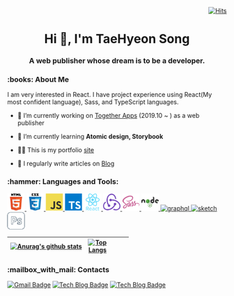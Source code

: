 <div align="right">

[![Hits](https://hits.seeyoufarm.com/api/count/incr/badge.svg?url=https%3A%2F%2Fgithub.com%2FSTHyeon&count_bg=%2379C83D&title_bg=%23555555&icon=&icon_color=%23E7E7E7&title=hits&edge_flat=false)](https://hits.seeyoufarm.com)

</div>

<h1 align="center">Hi 👋, I'm TaeHyeon Song</h1>
<h3 align="center">A web publisher whose dream is to be a developer.</h3>

<h3>:books: About Me</h3>
I am very interested in React. I have project experience using React(My most confident language), Sass, and TypeScript languages.

- 🔭 I’m currently working on [Together Apps](https://www.together.co.kr/menu/?menu=company_data) (2019.10 ~ ) as a web publisher

- 🌱 I’m currently learning **Atomic design, Storybook**

- 👨‍💻 This is my portfolio [site](https://sthyeon.github.io/)

- 📝 I regularly write articles on [Blog](https://toby2009.tistory.com/)

<h3 align="left">:hammer: Languages and Tools:</h3>
<p align="left"> <a href="https://www.w3.org/html/" target="_blank"> <img src="https://raw.githubusercontent.com/devicons/devicon/master/icons/html5/html5-original-wordmark.svg" alt="html5" width="40" height="40"/> </a> <a href="https://www.w3schools.com/css/" target="_blank"> <img src="https://raw.githubusercontent.com/devicons/devicon/master/icons/css3/css3-original-wordmark.svg" alt="css3" width="40" height="40"/> </a> <a href="https://developer.mozilla.org/en-US/docs/Web/JavaScript" target="_blank"> <img src="https://raw.githubusercontent.com/devicons/devicon/master/icons/javascript/javascript-original.svg" alt="javascript" width="40" height="40"/> </a> <a href="https://www.typescriptlang.org/" target="_blank"> <img src="https://raw.githubusercontent.com/devicons/devicon/master/icons/typescript/typescript-original.svg" alt="typescript" width="40" height="40"/> </a> <a href="https://reactjs.org/" target="_blank"> <img src="https://raw.githubusercontent.com/devicons/devicon/master/icons/react/react-original-wordmark.svg" alt="react" width="40" height="40"/> </a> <a href="https://redux.js.org" target="_blank"> <img src="https://raw.githubusercontent.com/devicons/devicon/master/icons/redux/redux-original.svg" alt="redux" width="40" height="40"/> </a> <a href="https://sass-lang.com" target="_blank"> <img src="https://raw.githubusercontent.com/devicons/devicon/master/icons/sass/sass-original.svg" alt="sass" width="40" height="40"/> </a> <a href="https://nodejs.org" target="_blank"> <img src="https://raw.githubusercontent.com/devicons/devicon/master/icons/nodejs/nodejs-original-wordmark.svg" alt="nodejs" width="40" height="40"/> </a> <a href="https://graphql.org" target="_blank"> <img src="https://www.vectorlogo.zone/logos/graphql/graphql-icon.svg" alt="graphql" width="40" height="40"/> </a> <a href="https://www.sketch.com/" target="_blank"> <img src="https://www.vectorlogo.zone/logos/sketchapp/sketchapp-icon.svg" alt="sketch" width="40" height="40"/> </a> <a href="https://www.photoshop.com/en" target="_blank"> <img src="https://raw.githubusercontent.com/devicons/devicon/master/icons/photoshop/photoshop-line.svg" alt="photoshop" width="40" height="40"/> </a> </p>

| <div> [![Anurag's github stats](https://github-readme-stats.vercel.app/api?username=STHyeon&hide=contribs,prs&count_private=true&show_icons=true)](https://github.com/STHyeon/github-readme-stats) </div> | <div style="width:50%"> [![Top Langs](https://github-readme-stats.vercel.app/api/top-langs/?username=STHyeon&layout=compact&hide=python&exclude_repo=Hanyang_U,PHP_chatbot,custom,Hiton-ice,Forensic,React_Django-Blog,hansei,2th_HanseiThon,dorecipe,the_center_of_gravity,Java_HomeWork,writeroad)](https://github.com/STHyeon/github-readme-stats) </div> |
|------|---|

<h3>:mailbox_with_mail: Contacts</h3>

[![Gmail Badge](https://img.shields.io/badge/Gmail-d14836?style=for-the-badge&logo=Gmail&logoColor=white&link=mailto:th.damsom@gmail.com)](mailto:th.damsom@gmail.com)
[![Tech Blog Badge](http://img.shields.io/badge/-Github-black?style=for-the-badge&logo=github&link=https://github.com/STHyeon/)](https://github.com/STHyeon/)
[![Tech Blog Badge](http://img.shields.io/badge/-Tistory-E74F05?style=for-the-badge&logo=blogger&logoColor=white&link=https://toby2009.tistory.com/)](https://toby2009.tistory.com/)
